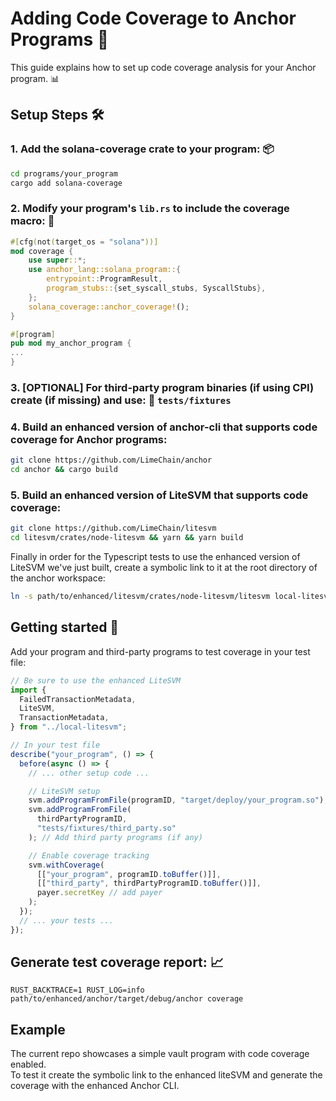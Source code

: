 # Adding Code Coverage to Anchor Programs 🎯

This guide explains how to set up code coverage analysis for your Anchor program. 📊

## Setup Steps 🛠️

### 1. Add the solana-coverage crate to your program: 📦

```bash
cd programs/your_program
cargo add solana-coverage
```

### 2. Modify your program's `lib.rs` to include the coverage macro: 🔧

```rust
#[cfg(not(target_os = "solana"))]
mod coverage {
    use super::*;
    use anchor_lang::solana_program::{
        entrypoint::ProgramResult,
        program_stubs::{set_syscall_stubs, SyscallStubs},
    };
    solana_coverage::anchor_coverage!();
}

#[program]
pub mod my_anchor_program {
...
}
```

### 3. [OPTIONAL] For third-party program binaries (if using CPI) create (if missing) and use: 📁 `tests/fixtures`

### 4. Build an enhanced version of anchor-cli that supports code coverage for Anchor programs:

```bash
git clone https://github.com/LimeChain/anchor
cd anchor && cargo build
```

### 5. Build an enhanced version of LiteSVM that supports code coverage:

```bash
git clone https://github.com/LimeChain/litesvm
cd litesvm/crates/node-litesvm && yarn && yarn build
```

Finally in order for the Typescript tests to use the enhanced version of LiteSVM we've just built,
create a symbolic link to it at the root directory of the anchor workspace:

```bash
ln -s path/to/enhanced/litesvm/crates/node-litesvm/litesvm local-litesvm
```

## Getting started 🚀

Add your program and third-party programs to test coverage in your test file:

```typescript
// Be sure to use the enhanced LiteSVM
import {
  FailedTransactionMetadata,
  LiteSVM,
  TransactionMetadata,
} from "../local-litesvm";

// In your test file
describe("your_program", () => {
  before(async () => {
    // ... other setup code ...

    // LiteSVM setup
    svm.addProgramFromFile(programID, "target/deploy/your_program.so");
    svm.addProgramFromFile(
      thirdPartyProgramID,
      "tests/fixtures/third_party.so"
    ); // Add third party programs (if any)

    // Enable coverage tracking
    svm.withCoverage(
      [["your_program", programID.toBuffer()]],
      [["third_party", thirdPartyProgramID.toBuffer()]],
      payer.secretKey // add payer
    );
  });
  // ... your tests ...
});
```

## Generate test coverage report: 📈

`RUST_BACKTRACE=1 RUST_LOG=info path/to/enhanced/anchor/target/debug/anchor coverage`

## Example

The current repo showcases a simple vault program with code coverage enabled.<br/>
To test it create the symbolic link to the enhanced liteSVM and generate the coverage with the enhanced Anchor CLI.

